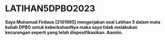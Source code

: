 # LATIHAN5DPBO2023

<b>Saya Muhamad Firdaus [2101995] mengerjakan soal Latihan 5 dalam mata kuliah DPBO untuk keberkahanNya maka saya tidak melakukan kecurangan seperti yang telah dispesifikasikan. Aamiin.</b>
